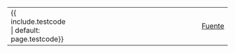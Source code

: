 <script>
const query=window.location.search;
const parameters=new URLSearchParams(query);
if( !parameters.has("check") ) {
 parameters.append("check", '<input type="checkbox">');
}
if( !parameters.has("testcode") ) {
 parameters.append("testcode", '{{ include.testcode | default: page.testcode }}');
}
if( !parameters.has("proccode") ) {
 parameters.append("proccode", '{{ include.proccode | default: page.proccode }}');
}
if( !parameters.has("title") ) {
 parameters.append("title", '{{ include.title | default: page.title }}');
}
if( !parameters.has("srcpath") ) {
 parameters.append("srcpath", '{{ include.srcpath | default: page.srcpath }}');
}
parameters.append("srcpath", '{{ include.srcpath | default: page.srcpath }}');
</script>
<table style="width:100%;">
 <tr>
  <td>{{ include.testcode | default: page.testcode}}</td>
  <td style="width:100%;"></td>
  <td><a href="https://github.com/gvSIGAssociation/gvsig-desktop-testing/blob/master/docs/${srcpath}">Fuente</a></td>
 </tr>
</table>
